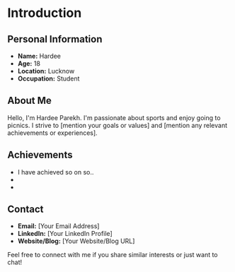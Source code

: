 # Introduction

## Personal Information
- **Name:** Hardee
- **Age:** 18
- **Location:** Lucknow
- **Occupation:** Student

## About Me
Hello, I'm Hardee Parekh. I'm passionate about sports and enjoy going to picnics. I strive to [mention your goals or values] and [mention any relevant achievements or experiences]. 

## Achievements
- I have achieved so on so..
-
-

## Contact
- **Email:** [Your Email Address]
- **LinkedIn:** [Your LinkedIn Profile]
- **Website/Blog:** [Your Website/Blog URL]

Feel free to connect with me if you share similar interests or just want to chat!
